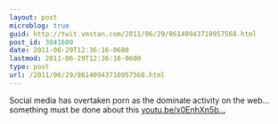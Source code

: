 ```yaml
---
layout: post
microblog: true
guid: http://twit.vmstan.com/2011/06/29/86140943710957568.html
post_id: 3041689
date: 2011-06-29T12:36:16-0600
lastmod: 2011-06-29T12:36:16-0600
type: post
url: /2011/06/29/86140943710957568.html
---
```

Social media has overtaken porn as the dominate activity on the web... something must be done about this [youtu.be/x0EnhXn5b...](http://youtu.be/x0EnhXn5boM)
